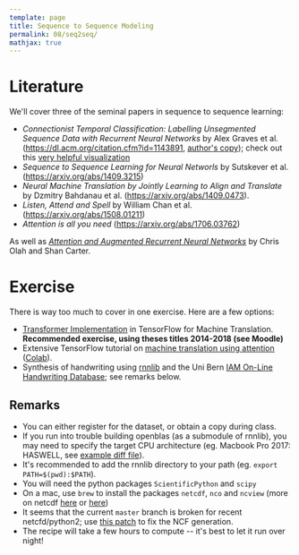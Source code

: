 ```yaml
---
template: page
title: Sequence to Sequence Modeling
permalink: 08/seq2seq/
mathjax: true
---
```


# Literature

We'll cover three of the seminal papers in sequence to sequence learning:

- _Connectionist Temporal Classification: Labelling Unsegmented Sequence Data with Recurrent Neural Networks_ by Alex Graves et al. (<https://dl.acm.org/citation.cfm?id=1143891>, [author's copy](https://www.cs.toronto.edu/~graves/icml_2006.pdf)); check out this [very helpful visualization](https://distill.pub/2017/ctc/)
- _Sequence to Sequence Learning for Neural Networls_ by Sutskever et al. (<https://arxiv.org/abs/1409.3215>)
- _Neural Machine Translation by Jointly Learning to Align and Translate_ by Dzmitry Bahdanau et al. (<https://arxiv.org/abs/1409.0473>).
- _Listen, Attend and Spell_ by William Chan et al. (<https://arxiv.org/abs/1508.01211>)
- _Attention is all you need_ (<https://arxiv.org/abs/1706.03762>)



As well as [_Attention and Augmented Recurrent Neural Networks_](https://distill.pub/2016/augmented-rnns/#attentional-interfaces) by Chris Olah and Shan Carter.


# Exercise

There is way too much to cover in one exercise.
Here are a few options:

- [Transformer Implementation](https://github.com/lilianweng/transformer-tensorflow) in TensorFlow for Machine Translation. **Recommended exercise, using theses titles 2014-2018 (see Moodle)**
- Extensive TensorFlow tutorial on [machine translation using attention](https://github.com/tensorflow/nmt) ([Colab](https://github.com/tensorflow/tensorflow/blob/r1.13/tensorflow/contrib/eager/python/examples/nmt_with_attention/nmt_with_attention.ipynb)).
- Synthesis of handwriting using [rnnlib](https://github.com/szcom/rnnlib) and the Uni Bern [IAM On-Line Handwriting Database](http://www.fki.inf.unibe.ch/databases/iam-on-line-handwriting-database); see remarks below.


## Remarks

- You can either register for the dataset, or obtain a copy during class.
- If you run into trouble building openblas (as a submodule of rnnlib), you may need to specify the target CPU architecture (eg. Macbook Pro 2017: HASWELL, see [example diff file](08-seq2seq/patch-cmake.diff)).
- It's recommended to add the rnnlib directory to your path (eg. `export PATH=$(pwd):$PATH`).
- You will need the python packages `ScientificPython` and `scipy`
- On a mac, use `brew` to install the packages `netcdf`, `nco` and `ncview` (more on netcdf [here](https://www.unidata.ucar.edu/software/netcdf/docs/tutorial_8dox.html) or [here](http://pro.arcgis.com/en/pro-app/help/data/imagery/fundamentals-of-netcdf.htm))
- It seems that the current `master` branch is broken for recent netcfd/python2; use [this patch](08-seq2seq/patch-ncf4.diff) to fix the NCF generation.
- The recipe will take a few hours to compute -- it's best to let it run over night!
